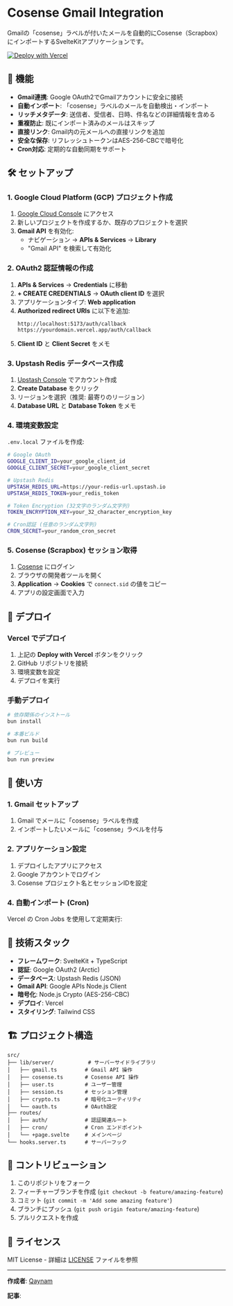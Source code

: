 # Cosense Gmail Integration

Gmailの「cosense」ラベルが付いたメールを自動的にCosense（Scrapbox）にインポートするSvelteKitアプリケーションです。

[![Deploy with Vercel](https://vercel.com/button)](https://vercel.com/new/clone?repository-url=https://github.com/qaynam/cosense-gmail-integration&env=GOOGLE_CLIENT_ID,GOOGLE_CLIENT_SECRET,UPSTASH_REDIS_URL,UPSTASH_REDIS_TOKEN,TOKEN_ENCRYPTION_KEY,CRON_SECRET&envDescription=Required%20environment%20variables%20for%20Gmail%20and%20Cosense%20integration)

## 🚀 機能

- **Gmail連携**: Google OAuth2でGmailアカウントに安全に接続
- **自動インポート**: 「cosense」ラベルのメールを自動検出・インポート
- **リッチメタデータ**: 送信者、受信者、日時、件名などの詳細情報を含める
- **重複防止**: 既にインポート済みのメールはスキップ
- **直接リンク**: Gmail内の元メールへの直接リンクを追加
- **安全な保存**: リフレッシュトークンはAES-256-CBCで暗号化
- **Cron対応**: 定期的な自動同期をサポート

## 🛠️ セットアップ

### 1. Google Cloud Platform (GCP) プロジェクト作成

1. [Google Cloud Console](https://console.cloud.google.com/) にアクセス
2. 新しいプロジェクトを作成するか、既存のプロジェクトを選択
3. **Gmail API** を有効化:
   - ナビゲーション → **APIs & Services** → **Library**
   - "Gmail API" を検索して有効化

### 2. OAuth2 認証情報の作成

1. **APIs & Services** → **Credentials** に移動
2. **+ CREATE CREDENTIALS** → **OAuth client ID** を選択
3. アプリケーションタイプ: **Web application**
4. **Authorized redirect URIs** に以下を追加:
   ```
   http://localhost:5173/auth/callback
   https://yourdomain.vercel.app/auth/callback
   ```
5. **Client ID** と **Client Secret** をメモ

### 3. Upstash Redis データベース作成

1. [Upstash Console](https://console.upstash.com/) でアカウント作成
2. **Create Database** をクリック
3. リージョンを選択（推奨: 最寄りのリージョン）
4. **Database URL** と **Database Token** をメモ

### 4. 環境変数設定

`.env.local` ファイルを作成:

```bash
# Google OAuth
GOOGLE_CLIENT_ID=your_google_client_id
GOOGLE_CLIENT_SECRET=your_google_client_secret

# Upstash Redis
UPSTASH_REDIS_URL=https://your-redis-url.upstash.io
UPSTASH_REDIS_TOKEN=your_redis_token

# Token Encryption (32文字のランダム文字列)
TOKEN_ENCRYPTION_KEY=your_32_character_encryption_key

# Cron認証 (任意のランダム文字列)
CRON_SECRET=your_random_cron_secret
```

### 5. Cosense (Scrapbox) セッション取得

1. [Cosense](https://scrapbox.io/) にログイン
2. ブラウザの開発者ツールを開く
3. **Application** → **Cookies** で `connect.sid` の値をコピー
4. アプリの設定画面で入力

## 🚀 デプロイ

### Vercel でデプロイ

1. 上記の **Deploy with Vercel** ボタンをクリック
2. GitHub リポジトリを接続
3. 環境変数を設定
4. デプロイを実行

### 手動デプロイ

```bash
# 依存関係のインストール
bun install

# 本番ビルド
bun run build

# プレビュー
bun run preview
```

## 📖 使い方

### 1. Gmail セットアップ

1. Gmail でメールに「cosense」ラベルを作成
2. インポートしたいメールに「cosense」ラベルを付与

### 2. アプリケーション設定

1. デプロイしたアプリにアクセス
2. Google アカウントでログイン
3. Cosense プロジェクト名とセッションIDを設定

### 4. 自動インポート (Cron)

Vercel の Cron Jobs を使用して定期実行:

## 🔧 技術スタック

- **フレームワーク**: SvelteKit + TypeScript
- **認証**: Google OAuth2 (Arctic)
- **データベース**: Upstash Redis (JSON)
- **Gmail API**: Google APIs Node.js Client
- **暗号化**: Node.js Crypto (AES-256-CBC)
- **デプロイ**: Vercel
- **スタイリング**: Tailwind CSS

## 🏗️ プロジェクト構造

```
src/
├── lib/server/           # サーバーサイドライブラリ
│   ├── gmail.ts         # Gmail API 操作
│   ├── cosense.ts       # Cosense API 操作
│   ├── user.ts          # ユーザー管理
│   ├── session.ts       # セッション管理
│   ├── crypto.ts        # 暗号化ユーティリティ
│   └── oauth.ts         # OAuth設定
├── routes/
│   ├── auth/            # 認証関連ルート
│   ├── cron/            # Cron エンドポイント
│   └── +page.svelte     # メインページ
└── hooks.server.ts      # サーバーフック
```

## 🤝 コントリビューション

1. このリポジトリをフォーク
2. フィーチャーブランチを作成 (`git checkout -b feature/amazing-feature`)
3. コミット (`git commit -m 'Add some amazing feature'`)
4. ブランチにプッシュ (`git push origin feature/amazing-feature`)
5. プルリクエストを作成

## 📝 ライセンス

MIT License - 詳細は [LICENSE](LICENSE) ファイルを参照

---

**作成者**: [Qaynam](https://github.com/qaynam)

**記事**:
